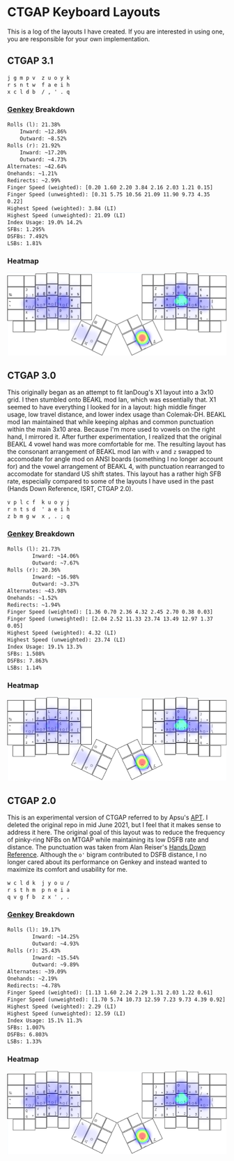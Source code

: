 # CTGAP Keyboard Layouts
This is a log of the layouts I have created. If you are interested in using one, you are responsible for your own implementation.
## CTGAP 3.1
```
j g m p v  z u o y k
r s n t w  f a e i h
x c l d b  / , ' . q
```

### [Genkey](https://github.com/semilin/genkey) Breakdown
```
Rolls (l): 21.38%
	Inward: ~12.86%
	Outward: ~8.52%
Rolls (r): 21.92%
	Inward: ~17.20%
	Outward: ~4.73%
Alternates: ~42.64%
Onehands: ~1.21%
Redirects: ~2.99%
Finger Speed (weighted): [0.20 1.60 2.20 3.84 2.16 2.03 1.21 0.15]
Finger Speed (unweighted): [0.31 5.75 10.56 21.09 11.90 9.73 4.35 0.22]
Highest Speed (weighted): 3.84 (LI)
Highest Speed (unweighted): 21.09 (LI)
Index Usage: 19.0% 14.2%
SFBs: 1.295%
DSFBs: 7.492%
LSBs: 1.81%
```
### Heatmap
![Heatmap](https://github.com/CTGAP/ctgap-keyboard-layout/blob/main/klanext/ctgap-31.en.ergodox_heatmap.PNG?raw=true)
## CTGAP 3.0
This originally began as an attempt to fit IanDoug's X1 layout into a 3x10 grid. I then stumbled onto BEAKL mod Ian, which was essentially that. X1 seemed to have everything I looked for in a layout: high middle finger usage, low travel distance, and lower index usage than Colemak-DH. BEAKL mod Ian maintained that while keeping alphas and common punctuation within the main 3x10 area. Because I'm more used to vowels on the right hand, I mirrored it. After further experimentation, I realized that the original BEAKL 4 vowel hand was more comfortable for me. The resulting layout has the consonant arrangement of BEAKL mod Ian with `v` and `z` swapped to accomodate for angle mod on ANSI boards (something I no longer account for) and the vowel arrangement of BEAKL 4, with punctuation rearranged to accomodate for standard US shift states. This layout has a rather high SFB rate, especially compared to some of the layouts I have used in the past (Hands Down Reference, ISRT, CTGAP 2.0).
```
v p l c f  k u o y j
r n t s d  ' a e i h
z b m g w  x , . ; q
```
### [Genkey](https://github.com/semilin/genkey) Breakdown
```
Rolls (l): 21.73%
        Inward: ~14.06%
        Outward: ~7.67%
Rolls (r): 20.36%
        Inward: ~16.98%
        Outward: ~3.37%
Alternates: ~43.98%
Onehands: ~1.52%
Redirects: ~1.94%
Finger Speed (weighted): [1.36 0.70 2.36 4.32 2.45 2.70 0.38 0.03]
Finger Speed (unweighted): [2.04 2.52 11.33 23.74 13.49 12.97 1.37 0.05]
Highest Speed (weighted): 4.32 (LI)
Highest Speed (unweighted): 23.74 (LI)
Index Usage: 19.1% 13.3%
SFBs: 1.508%
DSFBs: 7.863%
LSBs: 1.14%
```
### Heatmap
![Heatmap](https://github.com/CTGAP/ctgap-keyboard-layout/blob/main/klanext/ctgap-3.en.ergodox_heatmap.PNG?raw=true)
## CTGAP 2.0
This is an experimental version of CTGAP referred to by Apsu's [APT](https://github.com/Apsu/APT). I deleted the original repo in mid June 2021, but I feel that it makes sense to address it here. The original goal of this layout was to reduce the frequency of pinky-ring NFBs on MTGAP while maintaining its low DSFB rate and distance. The punctuation was taken from Alan Reiser's [Hands Down Reference](https://sites.google.com/alanreiser.com/handsdown#h.s6920vg5spfm). Although the `o'` bigram contributed to DSFB distance, I no longer cared about its performance on Genkey and instead wanted to maximize its comfort and usability for me.
```
w c l d k  j y o u /
r s t h m  p n e i a
q v g f b  z x ' , .
```
### [Genkey](https://github.com/semilin/genkey) Breakdown
```
Rolls (l): 19.17%
        Inward: ~14.25%
        Outward: ~4.93%
Rolls (r): 25.43%
        Inward: ~15.54%
        Outward: ~9.89%
Alternates: ~39.09%
Onehands: ~2.19%
Redirects: ~4.78%
Finger Speed (weighted): [1.13 1.60 2.24 2.29 1.31 2.03 1.22 0.61]
Finger Speed (unweighted): [1.70 5.74 10.73 12.59 7.23 9.73 4.39 0.92]
Highest Speed (weighted): 2.29 (LI)
Highest Speed (unweighted): 12.59 (LI)
Index Usage: 15.1% 11.3%
SFBs: 1.007%
DSFBs: 6.803%
LSBs: 1.33%
```
### Heatmap
![Heatmap](https://github.com/CTGAP/ctgap-keyboard-layout/blob/main/klanext/ctgap-2.en.ergodox_heatmap.PNG?raw=true)
